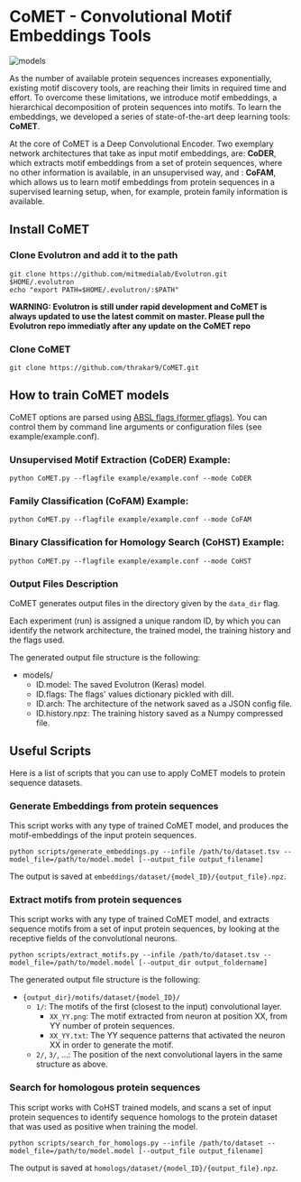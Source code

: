 # CoMET - **Co**nvolutional **M**otif **E**mbeddings **T**ools

![models](https://s3.amazonaws.com/comet-media/github_models.png)

As the number of available protein sequences increases exponentially, existing motif discovery tools, are reaching their limits in required time and effort. To overcome these limitations, we introduce motif embeddings, a hierarchical decomposition of protein sequences into motifs. To learn the embeddings, we developed a series of state-of-the-art deep learning tools: **CoMET**. 

At the core of CoMET is a Deep Convolutional Encoder. Two exemplary network architectures that take as input motif embeddings, are: **CoDER**, which extracts motif embeddings from a set of protein sequences, where no other information is available, in an unsupervised way, and : **CoFAM**, which allows us to learn motif embeddings from protein sequences in a supervised learning setup, when, for example, protein family information is available.

## Install CoMET

### Clone Evolutron and add it to the path
```
git clone https://github.com/mitmedialab/Evolutron.git $HOME/.evolutron
echo "export PATH=$HOME/.evolutron/:$PATH"
```
**WARNING: Evolutron is still under rapid development and CoMET is always updated to use the latest commit on master. Please pull the Evolutron repo immediatly after any update on the CoMET repo** 

### Clone CoMET
```
git clone https://github.com/thrakar9/CoMET.git
```

## How to train CoMET models

CoMET options are parsed using [ABSL flags (former gflags)](https://github.com/abseil/abseil-py). 
You can control them by command line arguments or configuration files (see example/example.conf).

### Unsupervised Motif Extraction (CoDER) Example:
```shell
python CoMET.py --flagfile example/example.conf --mode CoDER
```

### Family Classification (CoFAM) Example:
```shell
python CoMET.py --flagfile example/example.conf --mode CoFAM
```
   
### Binary Classification for Homology Search (CoHST) Example:
```shell
python CoMET.py --flagfile example/example.conf --mode CoHST
```

### Output Files Description
CoMET generates output files in the directory given by the `data_dir` flag.

Each experiment (run) is assigned a unique random ID, by which you can identify the network architecture, 
the trained model, the training history and the flags used.

The generated output file structure is the following:

* models/
  * ID.model: The saved Evolutron (Keras) model.
  * ID.flags: The flags' values dictionary pickled with dill.
  * ID.arch: The architecture of the network saved as a JSON config file.
  * ID.history.npz: The training history saved as a Numpy compressed file.

## Useful Scripts
Here is a list of scripts that you can use to apply CoMET models to protein sequence datasets.

### Generate Embeddings from protein sequences
This script works with any type of trained CoMET model, and produces the motif-embeddings of the input protein sequences.

```shell
python scripts/generate_embeddings.py --infile /path/to/dataset.tsv --model_file=/path/to/model.model [--output_file output_filename]
```
The output is saved at `embeddings/dataset/{model_ID}/{output_file}.npz`.
      
### Extract motifs from protein sequences
This script works with any type of trained CoMET model, and extracts sequence motifs from a set of input protein sequences, by looking at the receptive fields of the convolutional neurons.

```shell
python scripts/extract_motifs.py --infile /path/to/dataset.tsv --model_file=/path/to/model.model [--output_dir output_foldername]
```

The generated output file structure is the following:

* `{output_dir}/motifs/dataset/{model_ID}/`
  * `1/`: The motifs of the first (closest to the input) convolutional layer.
    * `XX_YY.png`: The motif extracted from neuron at position XX, from YY number of protein sequences.
    * `XX_YY.txt`: The YY sequence patterns that activated the neuron XX in order to generate the motif.
  * `2/`, `3/`, ...: The position of the next convolutional layers in the same structure as above.

### Search for homologous protein sequences
This script works with CoHST trained models, and scans a set of input protein sequences to identify sequence homologs to the protein dataset that was used as positive when training the model.

```shell
python scripts/search_for_homologs.py --infile /path/to/dataset --model_file=/path/to/model.model [--output_file output_filename]
```
The output is saved at `homologs/dataset/{model_ID}/{output_file}.npz`.

